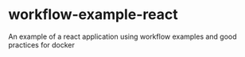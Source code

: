 # workflow-example-react
An example of a react application using workflow examples and good practices for docker

